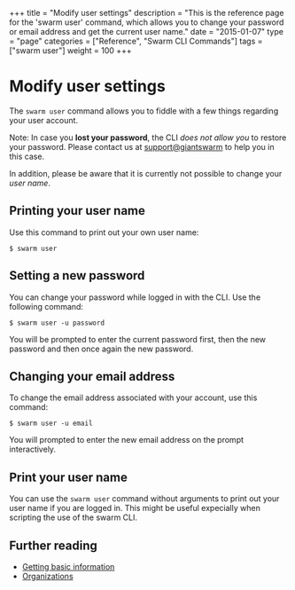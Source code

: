 +++
title = "Modify user settings"
description = "This is the reference page for the 'swarm user' command, which allows you to change your password or email address and get the current user name."
date = "2015-01-07"
type = "page"
categories = ["Reference", "Swarm CLI Commands"]
tags = ["swarm user"]
weight = 100
+++

# Modify user settings

The `swarm user` command allows you to fiddle with a few things regarding your user account.

Note: In case you __lost your password__, the CLI _does not allow you_ to restore your password. Please contact us at [support@giantswarm](mailto:support@giantswarm) to help you in this case.

In addition, please be aware that it is currently not possible to change your _user name_.

## Printing your user name

Use this command to print out your own user name:

```nohighlight
$ swarm user
```

## Setting a new password

You can change your password while logged in with the CLI. Use the following command:

```nohighlight
$ swarm user -u password
```

You will be prompted to enter the current password first, then the new password and then once again the new password.

## Changing your email address

To change the email address associated with your account, use this command:

```nohighlight
$ swarm user -u email
```

You will prompted to enter the new email address on the prompt interactively.

## Print your user name

You can use the `swarm user` command without arguments to print out your user name if you are logged in. This might be useful expecially when scripting the use of the swarm CLI.

## Further reading

 * [Getting basic information](../info/)
 * [Organizations](../organizations/)
